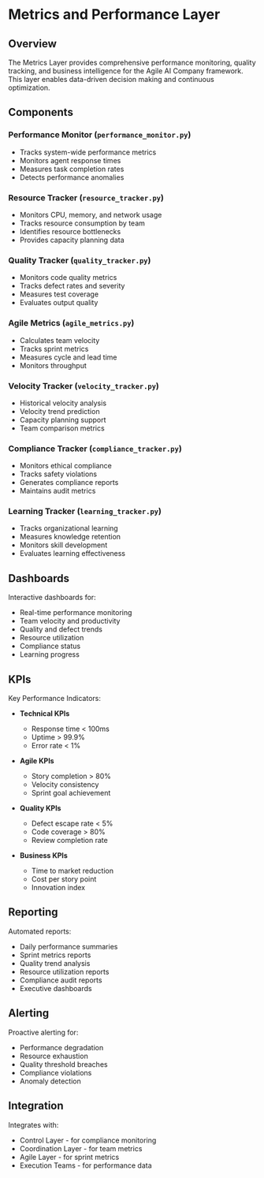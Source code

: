 # Metrics and Performance Layer

## Overview
The Metrics Layer provides comprehensive performance monitoring, quality tracking, and business intelligence for the Agile AI Company framework. This layer enables data-driven decision making and continuous optimization.

## Components

### Performance Monitor (`performance_monitor.py`)
- Tracks system-wide performance metrics
- Monitors agent response times
- Measures task completion rates
- Detects performance anomalies

### Resource Tracker (`resource_tracker.py`)
- Monitors CPU, memory, and network usage
- Tracks resource consumption by team
- Identifies resource bottlenecks
- Provides capacity planning data

### Quality Tracker (`quality_tracker.py`)
- Monitors code quality metrics
- Tracks defect rates and severity
- Measures test coverage
- Evaluates output quality

### Agile Metrics (`agile_metrics.py`)
- Calculates team velocity
- Tracks sprint metrics
- Measures cycle and lead time
- Monitors throughput

### Velocity Tracker (`velocity_tracker.py`)
- Historical velocity analysis
- Velocity trend prediction
- Capacity planning support
- Team comparison metrics

### Compliance Tracker (`compliance_tracker.py`)
- Monitors ethical compliance
- Tracks safety violations
- Generates compliance reports
- Maintains audit metrics

### Learning Tracker (`learning_tracker.py`)
- Tracks organizational learning
- Measures knowledge retention
- Monitors skill development
- Evaluates learning effectiveness

## Dashboards

Interactive dashboards for:
- Real-time performance monitoring
- Team velocity and productivity
- Quality and defect trends
- Resource utilization
- Compliance status
- Learning progress

## KPIs

Key Performance Indicators:
- **Technical KPIs**
  - Response time < 100ms
  - Uptime > 99.9%
  - Error rate < 1%
  
- **Agile KPIs**
  - Story completion > 80%
  - Velocity consistency
  - Sprint goal achievement
  
- **Quality KPIs**
  - Defect escape rate < 5%
  - Code coverage > 80%
  - Review completion rate
  
- **Business KPIs**
  - Time to market reduction
  - Cost per story point
  - Innovation index

## Reporting

Automated reports:
- Daily performance summaries
- Sprint metrics reports
- Quality trend analysis
- Resource utilization reports
- Compliance audit reports
- Executive dashboards

## Alerting

Proactive alerting for:
- Performance degradation
- Resource exhaustion
- Quality threshold breaches
- Compliance violations
- Anomaly detection

## Integration

Integrates with:
- Control Layer - for compliance monitoring
- Coordination Layer - for team metrics
- Agile Layer - for sprint metrics
- Execution Teams - for performance data